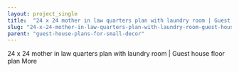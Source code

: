```yaml
---
layout: project_single
title:  "24 x 24 mother in law quarters plan with laundry room | Guest house floor plan More"
slug: "24-x-24-mother-in-law-quarters-plan-with-laundry-room-guest-house-floor-plan-more"
parent: "guest-house-plans-for-small-decor"
---
```

24 x 24 mother in law quarters plan with laundry room | Guest house floor plan More